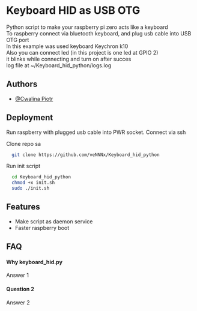 # Keyboard HID as USB OTG

Python script to make your raspberry pi zero acts like a keyboard \
To raspberry connect via bluetooth keyboard, and plug usb cable into USB OTG port \
In this example was used keyboard Keychron k10\
Also you can connect led (in this project is one led at GPIO 2) \
it blinks while connecting and turn on after succes \
log file at ~/Keyboard_hid_python/logs.log


## Authors

- [@Cwalina Piotr](https://github.com/veNNNx)


## Deployment
Run raspberry with plugged usb cable into PWR socket. 
Connect via ssh

Clone repo  sa


```bash
  git clone https://github.com/veNNNx/Keyboard_hid_python
```

Run init script
```bash
  cd Keyboard_hid_python
  chmod +x init.sh
  sudo ./init.sh
```

## Features

- Make script as daemon service
- Faster raspberry boot


## FAQ

#### Why keyboard_hid.py

Answer 1

#### Question 2

Answer 2

